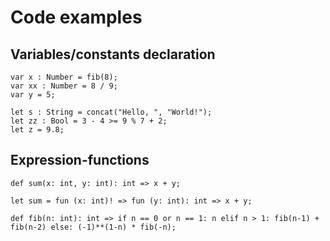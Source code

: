 # Code examples

## Variables/constants declaration

```
var x : Number = fib(8);
var xx : Number = 8 / 9;
var y = 5;

let s : String = concat("Hello, ", "World!");
let zz : Bool = 3 - 4 >= 9 % 7 + 2;
let z = 9.8;
```

## Expression-functions

```
def sum(x: int, y: int): int => x + y;

let sum = fun (x: int)! => fun (y: int): int => x + y;

def fib(n: int): int => if n == 0 or n == 1: n elif n > 1: fib(n-1) + fib(n-2) else: (-1)**(1-n) * fib(-n);
```
